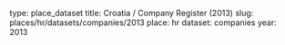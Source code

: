type: place_dataset
title: Croatia / Company Register (2013)
slug: places/hr/datasets/companies/2013
place: hr
dataset: companies
year: 2013
